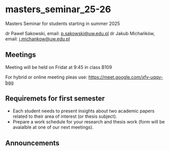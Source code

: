 # masters_seminar_25-26
Masters Seminar for students starting in summer 2025

dr Paweł Sakowski, email: p.sakowski@uw.edu.pl
dr Jakub Michańków, email: j.michankow@uw.edu.pl

## Meetings

Meeting will be held on Fridat at 9:45 in class B109

For hybrid or online meeting pleas use: https://meet.google.com/xfv-uqqy-bgg

## Requiremets for first semester

- Each student needs to present insights about two academic papers related to their area of interest (or thesis subject).
- Prepare a work schedule for your research and thesis work (form will be avaialble at one of our next meetings).

## Announcements
